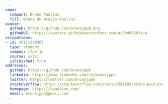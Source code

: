 ```yaml
---
name:
  compact: Bruno Paulino
  full: Bruno de Araújo Paulino
avatar:
  github: https://github.com/brunojppb.png
  githubUC: https://avatars.githubusercontent.com/u/2049560?v=4
occupations:
- id: 20111370307
  type: student
  campus: ifpb-jp
  course: cstsi
  isFinished: true
addresses:
  github: https://github.com/brunojppb
  linkedin: https://www.linkedin.com/in/brunojppb
  twitter: https://twitter.com/brunojppb
  stackoverflow: https://stackoverflow.com/users/2301092/bruno-paulino
  homepage: https://bpaulino.com/
  email: brunojppb@gmail.com
---
```

